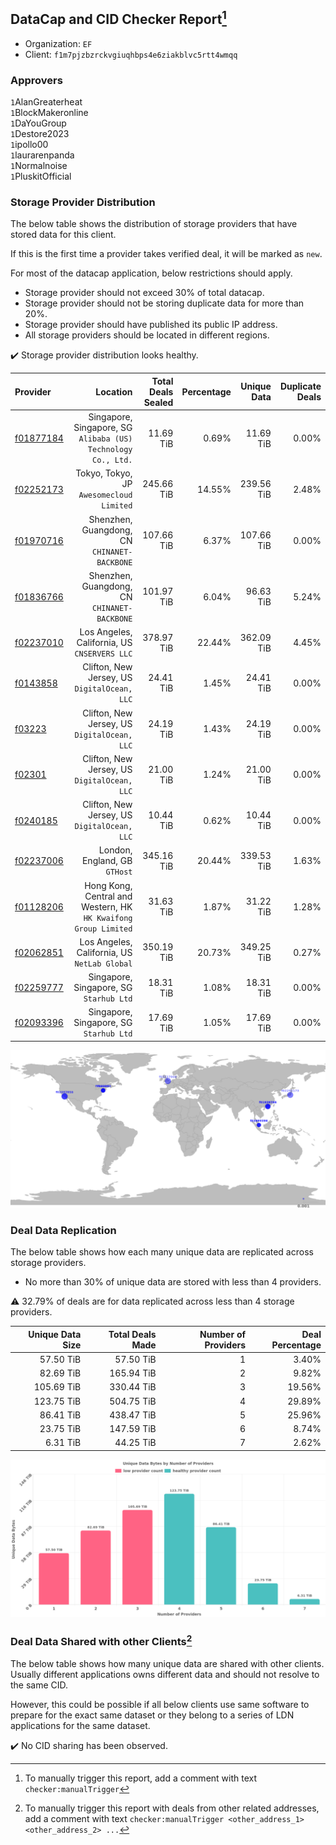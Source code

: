 ## DataCap and CID Checker Report[^1]
 - Organization: `EF`
 - Client: `f1m7pjzbzrckvgiuqhbps4e6ziakblvc5rtt4wmqq`
### Approvers
`1`AlanGreaterheat<br/>`1`BlockMakeronline<br/>`1`DaYouGroup<br/>`1`Destore2023<br/>`1`ipollo00<br/>`1`laurarenpanda<br/>`1`Normalnoise<br/>`1`PluskitOfficial

### Storage Provider Distribution
The below table shows the distribution of storage providers that have stored data for this client.

If this is the first time a provider takes verified deal, it will be marked as `new`.

For most of the datacap application, below restrictions should apply.
 - Storage provider should not exceed 30% of total datacap.
 - Storage provider should not be storing duplicate data for more than 20%.
 - Storage provider should have published its public IP address.
 - All storage providers should be located in different regions.

✔️ Storage provider distribution looks healthy.

| Provider                                              |                                                           Location | Total Deals Sealed | Percentage | Unique Data | Duplicate Deals |
| :---------------------------------------------------- | -----------------------------------------------------------------: | -----------------: | ---------: | ----------: | --------------: |
| [f01877184](https://filfox.info/en/address/f01877184) |   Singapore, Singapore, SG<br/>`Alibaba (US) Technology Co., Ltd.` |          11.69 TiB |      0.69% |   11.69 TiB |           0.00% |
| [f02252173](https://filfox.info/en/address/f02252173) |                        Tokyo, Tokyo, JP<br/>`Awesomecloud Limited` |         245.66 TiB |     14.55% |  239.56 TiB |           2.48% |
| [f01970716](https://filfox.info/en/address/f01970716) |                    Shenzhen, Guangdong, CN<br/>`CHINANET-BACKBONE` |         107.66 TiB |      6.37% |  107.66 TiB |           0.00% |
| [f01836766](https://filfox.info/en/address/f01836766) |                    Shenzhen, Guangdong, CN<br/>`CHINANET-BACKBONE` |         101.97 TiB |      6.04% |   96.63 TiB |           5.24% |
| [f02237010](https://filfox.info/en/address/f02237010) |                    Los Angeles, California, US<br/>`CNSERVERS LLC` |         378.97 TiB |     22.44% |  362.09 TiB |           4.45% |
| [f0143858](https://filfox.info/en/address/f0143858)   |                    Clifton, New Jersey, US<br/>`DigitalOcean, LLC` |          24.41 TiB |      1.45% |   24.41 TiB |           0.00% |
| [f03223](https://filfox.info/en/address/f03223)       |                    Clifton, New Jersey, US<br/>`DigitalOcean, LLC` |          24.19 TiB |      1.43% |   24.19 TiB |           0.00% |
| [f02301](https://filfox.info/en/address/f02301)       |                    Clifton, New Jersey, US<br/>`DigitalOcean, LLC` |          21.00 TiB |      1.24% |   21.00 TiB |           0.00% |
| [f0240185](https://filfox.info/en/address/f0240185)   |                    Clifton, New Jersey, US<br/>`DigitalOcean, LLC` |          10.44 TiB |      0.62% |   10.44 TiB |           0.00% |
| [f02237006](https://filfox.info/en/address/f02237006) |                                   London, England, GB<br/>`GTHost` |         345.16 TiB |     20.44% |  339.53 TiB |           1.63% |
| [f01128206](https://filfox.info/en/address/f01128206) | Hong Kong, Central and Western, HK<br/>`HK Kwaifong Group Limited` |          31.63 TiB |      1.87% |   31.22 TiB |           1.28% |
| [f02062851](https://filfox.info/en/address/f02062851) |                    Los Angeles, California, US<br/>`NetLab Global` |         350.19 TiB |     20.73% |  349.25 TiB |           0.27% |
| [f02259777](https://filfox.info/en/address/f02259777) |                         Singapore, Singapore, SG<br/>`Starhub Ltd` |          18.31 TiB |      1.08% |   18.31 TiB |           0.00% |
| [f02093396](https://filfox.info/en/address/f02093396) |                         Singapore, Singapore, SG<br/>`Starhub Ltd` |          17.69 TiB |      1.05% |   17.69 TiB |           0.00% |

<img src="https://raw.githubusercontent.com/data-preservation-programs/filplus-checker-assets/main/filecoin-project/filecoin-plus-large-datasets/issues/2094/1694653896977.png"/>

### Deal Data Replication
The below table shows how each many unique data are replicated across storage providers.

- No more than 30% of unique data are stored with less than 4 providers.

⚠️ 32.79% of deals are for data replicated across less than 4 storage providers.

| Unique Data Size | Total Deals Made | Number of Providers | Deal Percentage |
| ---------------: | ---------------: | ------------------: | --------------: |
|        57.50 TiB |        57.50 TiB |                   1 |           3.40% |
|        82.69 TiB |       165.94 TiB |                   2 |           9.82% |
|       105.69 TiB |       330.44 TiB |                   3 |          19.56% |
|       123.75 TiB |       504.75 TiB |                   4 |          29.89% |
|        86.41 TiB |       438.47 TiB |                   5 |          25.96% |
|        23.75 TiB |       147.59 TiB |                   6 |           8.74% |
|         6.31 TiB |        44.25 TiB |                   7 |           2.62% |

<img src="https://raw.githubusercontent.com/data-preservation-programs/filplus-checker-assets/main/filecoin-project/filecoin-plus-large-datasets/issues/2094/1694653897779.png"/>

### Deal Data Shared with other Clients[^3]
The below table shows how many unique data are shared with other clients.
Usually different applications owns different data and should not resolve to the same CID.

However, this could be possible if all below clients use same software to prepare for the exact same dataset or they belong to a series of LDN applications for the same dataset.

✔️ No CID sharing has been observed.

[^1]: To manually trigger this report, add a comment with text `checker:manualTrigger`

[^2]: Deals from those addresses are combined into this report as they are specified with `checker:manualTrigger`

[^3]: To manually trigger this report with deals from other related addresses, add a comment with text `checker:manualTrigger <other_address_1> <other_address_2> ...`
